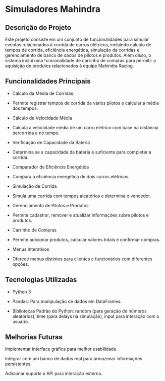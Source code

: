 # Simuladores Mahindra

## Descrição do Projeto

Este projeto consiste em um conjunto de funcionalidades para simular eventos relacionados à corrida de carros elétricos, incluindo cálculo de tempos de corrida, eficiência energética, simulação de corridas e gerenciamento de banco de dados de pilotos e produtos. Além disso, o sistema inclui uma funcionalidade de carrinho de compras para permitir a aquisição de produtos relacionados à equipe Mahindra Racing.

## Funcionalidades Principais

- Cálculo da Média de Corridas

- Permite registrar tempos de corrida de vários pilotos e calcular a média dos tempos.

- Cálculo de Velocidade Média

- Calcula a velocidade média de um carro elétrico com base na distância percorrida e no tempo.

- Verificação de Capacidade da Bateria

- Determina se a capacidade da bateria é suficiente para completar a corrida.

- Comparador de Eficiência Energética

- Compara a eficiência energética de dois carros elétricos.

- Simulação de Corrida

- Simula uma corrida com tempos aleatórios e determina o vencedor.

- Gerenciamento de Pilotos e Produtos

- Permite cadastrar, remover e atualizar informações sobre pilotos e produtos.

- Carrinho de Compras

- Permite adicionar produtos, calcular valores totais e confirmar compras.

- Menus Interativos

- Oferece menus distintos para clientes e funcionários com diferentes opções.

## Tecnologias Utilizadas

- Python 3

- Pandas: Para manipulação de dados em DataFrames.

- Bibliotecas Padrão do Python: random (para geração de números aleatórios), time (para delays na simulação), input para interação com o usuário.

## Melhorias Futuras

Implementar interface gráfica para melhor usabilidade.

Integrar com um banco de dados real para armazenar informações persistentes.

Adicionar suporte a API para interação externa.
